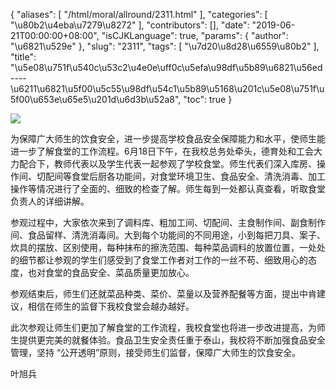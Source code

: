{
    "aliases": [
        "/html/moral/allround/2311.html"
    ],
    "categories": [
        "\u80b2\u4eba\u7279\u8272"
    ],
    "contributors": [],
    "date": "2019-06-21T00:00:00+08:00",
    "isCJKLanguage": true,
    "params": {
        "author": "\u6821\u529e"
    },
    "slug": "2311",
    "tags": [
        "\u7d20\u8d28\u6559\u80b2"
    ],
    "title": "\u5e08\u751f\u540c\u53c2\u4e0e\uff0c\u5efa\u98df\u5b89\u6821\u56ed                 ----\u6211\u6821\u5f00\u5c55\u98df\u54c1\u5b89\u5168\u201c\u5e08\u751f\u5f00\u653e\u65e5\u201d\u6d3b\u52a8",
    "toc": true
}

![](https://cdn.tfls.online/mirror/full/43a37c60685d26f1f99833789099e17f5a855aff.jpg)






为保障广大师生的饮食安全，进一步提高学校食品安全保障能力和水平，使师生能进一步了解食堂的工作流程。6月18日下午，在我校总务处牵头，德育处和工会大力配合下，教师代表以及学生代表一起参观了学校食堂。师生代表们深入库房、操作间、切配间等食堂后厨各功能间，对食堂环境卫生、食品安全、清洗消毒、加工操作等情况进行了全面的、细致的检查了解。师生每到一处都认真查看，听取食堂负责人的详细讲解。
 



 参观过程中，大家依次来到了调料库、粗加工间、切配间、主食制作间、副食制作间、食品留样、清洗消毒间。大到每个功能间的不同用途，小到每把刀具、案子、炊具的摆放、区别使用，每种抹布的擦洗范围、每种菜品调料的放置位置，一处处的细节都让参观的学生们感受到了食堂工作者对工作的一丝不苟、细致用心的态度，也对食堂的食品安全、菜品质量更加放心。
 



 参观结束后，师生们还就菜品种类、菜价、菜量以及营养配餐等方面，提出中肯建议，相信在师生的监督下我校食堂会越办越好。
 



 此次参观让师生们更加了解食堂的工作流程，我校食堂也将进一步改进提高，为师生提供更完美的就餐体验。食品卫生安全责任重于泰山，我校将不断加强食品安全管理，坚持 “公开透明”原则，接受师生们监督，保障广大师生的饮食安全。
 



 叶旭兵
 



